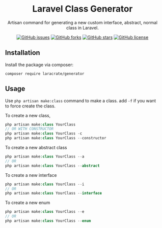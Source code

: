 <br>

<div align="center">
<h1 align="center">Laravel Class Generator</h1>
<p align="center">Artisan command for generating a new custom interface, abstract, normal class in Laravel.</p>
</div>

<p align="center">
   <a href="https://github.com/sndrjhlncgr/laraclass/issues"><img alt="GitHub issues" src="https://img.shields.io/github/issues/sndrjhlncgr/laraclass"></a>
   <a href="https://github.com/sndrjhlncgr/laraclass/network"><img alt="GitHub forks" src="https://img.shields.io/github/forks/sndrjhlncgr/laraclass"></a>
   <a href="https://github.com/sndrjhlncgr/laraclass/stargazers"><img alt="GitHub stars" src="https://img.shields.io/github/stars/sndrjhlncgr/laraclass"></a>
   <a href="https://github.com/sndrjhlncgr/laraclass/blob/master/LICENSE"><img alt="GitHub license" src="https://img.shields.io/github/license/sndrjhlncgr/laraclass"></a>
<p align="center">


## Installation

Install the package via composer:
```
composer require laracrate/generator
```


## Usage
Use `php artisan make:class` command to make a class. add `-f` if you want to force create the class.

To create a new class,

```php
php artisan make:class YourClass       
// OR WITH CONSTRUCTOR       
php artisan make:class YourClass -c            
php artisan make:class YourClass --constructor 
```

To create a new abstract class

```php
php artisan make:class YourClass --a
// OR
php artisan make:class YourClass --abstract
```

To create a new interface

```php
php artisan make:class YourClass --i
// OR
php artisan make:class YourClass --interface
```

To create a new enum

```php
php artisan make:class YourClass --e
// OR
php artisan make:class YourClass --enum
```
